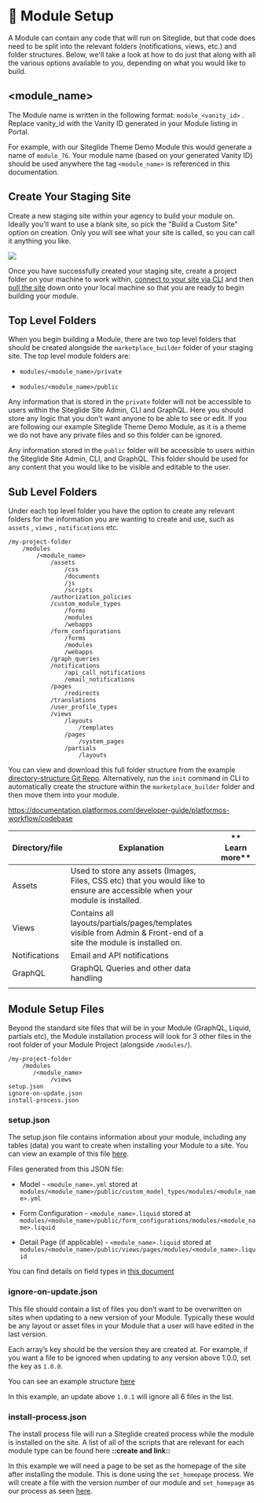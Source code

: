 # 🔹 Module Setup


A Module can contain any code that will run on Siteglide, but that code does need to be split into the relevant folders (notifications, views, etc.) and folder structures. Below, we'll take a look at how to do just that along with all the various options available to you, depending on what you would like to build.

## \<module\_name>

The Module name is written in the following format: `module_<vanity_id>` . Replace vanity\_id with the Vanity ID generated in your Module listing in Portal.

For example, with our Siteglide Theme Demo Module this would generate a name of `module_76`. Your module name (based on your generated Vanity ID) should be used anywhere the tag `<module_name>` is referenced in this documentation.

## Create Your Staging Site

Create a new staging site within your agency to build your module on. Ideally you'll want to use a blank site, so pick the "Build a Custom Site" option on creation. Only you will see what your site is called, so you can call it anything you like.

![](/assets/f3N39NCDMxKmbG19AT-JK_custom-module-create-staging-1.png)

Once you have successfully created your staging site, create a project folder on your machine to work within, [connect to your site via CLI](https://developers.siteglide.com/introducing-siteglide-cli#uo-add) and then [pull the site](https://developers.siteglide.com/introducing-siteglide-cli#mf-pull) down onto your local machine so that you are ready to begin building your module.

## Top Level Folders

When you begin building a Module, there are two top level folders that should be created alongside the `marketplace_builder` folder of your staging site. The top level module folders are:

*   `modules/<module_name>/private`

*   `modules/<module_name>/public`



Any information that is stored in the `private` folder will not be accessible to users within the Siteglide Site Admin, CLI and GraphQL. Here you should store any logic that you don’t want anyone to be able to see or edit. If you are following our example Siteglide Theme Demo Module, as it is a theme we do not have any private files and so this folder can be ignored.

Any information stored in the `public` folder will be accessible to users within the Siteglide Site Admin, CLI, and GraphQL. This folder should be used for any content that you would like to be visible and editable to the user.

## Sub Level Folders

Under each top level folder you have the option to create any relevant folders for the information you are wanting to create and use, such as `assets` , `views` , `notifications` etc.

```none
/my-project-folder
    /modules
        /<module_name>
            /assets
                /css
                /documents
                /js
                /scripts
            /authorization_policies
            /custom_module_types
                /forms
                /modules
                /webapps
            /form_configurations
                /forms
                /modules
                /webapps
            /graph_queries
            /notifications
                /api_call_notifications
                /email_notifications
            /pages
                /redirects
            /translations
            /user_profile_types
            /views
                /layouts
                    /templates
                /pages
                    /system_pages
                /partials
                    /layouts
```

You can view and download this full folder structure from the example [directory-structure Git Repo](https://github.com/Siteglide/directory-structure/tree/master/marketplace_builder). Alternatively, run the `init` command in CLI to automatically create the structure within the `marketplace_builder` folder and then move them into your module.

[<https://documentation.platformos.com/developer-guide/platformos-workflow/codebase>](https://documentation.platformos.com/developer-guide/platformos-workflow/codebase)

| **Directory/file** | **Explanation**                                                                                                               | **	Learn more** |
| ------------------ | ----------------------------------------------------------------------------------------------------------------------------- | --------------- |
| Assets             | Used to store any assets (Images, Files, CSS etc) that you would like to ensure are accessible when your module is installed. |                 |
| Views              | Contains all layouts/partials/pages/templates visible from Admin & Front-end of a site the module is installed on.            |                 |
| Notifications      | Email and API notifications                                                                                                   |                 |
| GraphQL            | GraphQL Queries and other data handling                                                                                       |                 |
|                    |                                                                                                                               |                 |

## Module Setup Files

Beyond the standard site files that will be in your Module (GraphQL, Liquid, partials etc), the Module installation process will look for 3 other files in the root folder of your Module Project (alongside `/modules/`).

```none
/my-project-folder
    /modules
       /<module_name>
            /views
setup.json
ignore-on-update.json
install-process.json
```

### setup.json

The setup.json file contains information about your module, including any tables (data) you want to create when installing your Module to a site. You can view an example of this file [here](https://github.com/Siteglide/Module_Siteglide_Example/blob/master/setup.json).

Files generated from this JSON file:

*   Model - `<module_name>.yml` stored at `modules/<module_name>/public/custom_model_types/modules/<module_name>.yml`

*   Form Configuration - `<module_name>.liquid` stored at `modules/<module_name>/public/form_configurations/modules/<module_name>.liquid`

*   Detail Page (if applicable) - `<module_name>.liquid` stored at `modules/<module_name>/public/views/pages/modules/<module_name>.liquid`

You can find details on field types in [this document](https://developers.siteglide.com/field-types)

### ignore-on-update.json

This file should contain a list of files you don’t want to be overwritten on sites when updating to a new version of your Module. Typically these would be any layout or asset files in your Module that a user will have edited in the last version.

Each array’s key should be the version they are created at. For example, if you want a file to be ignored when updating to any version above 1.0.0, set the key as `1.0.0`.

You can see an example structure [here](https://github.com/Siteglide/Module_Siteglide_Example/blob/master/ignore-on-update.json)

In this example, an update above `1.0.1` will ignore all 6 files in the list.

### install-process.json

The install process file will run a Siteglide created process while the module is installed on the site.  A list of all of the scripts that are relevant for each module type can be found here **::create and link::**

In this example we will need a page to be set as the homepage of the site after installing the module.  This is done using the `set_homepage` process. We will create a file with the version number of our module and `set_homepage` as our process as seen [here](https://github.com/Siteglide/Module_Siteglide_ThemeDemo/blob/master/install-process.json).

